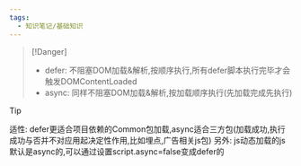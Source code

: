 ```yaml
---
tags:
  - 知识笔记/基础知识
---
```

>[!Danger]
>- defer: 不阻塞DOM加载&解析,按顺序执行,所有defer脚本执行完毕才会触发DOMContentLoaded
>- async: 同样不阻塞DOM加载&解析,按加载顺序执行(先加载完成先执行)

>[!Tip]
>适性: defer更适合项目依赖的Common包加载,async适合三方包(加载成功,执行成功与否并不对应用起决定性作用,比如埋点,广告相关js包)
>另外: js动态加载的js默认是async的,可以通过设置script.async=false变成defer的

